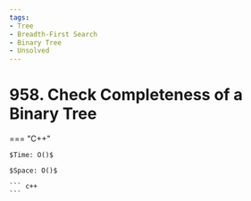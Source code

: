 ```yaml
---
tags:
- Tree
- Breadth-First Search
- Binary Tree
- Unsolved
---
```



# 958. Check Completeness of a Binary Tree

=== "C++"

    $Time: O()$

    $Space: O()$

    ``` c++
    ```